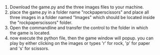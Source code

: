 1. Download the game.py and the three images files to your machine.
2. place the game.py in a folder name "rockpaperscissors" and place all three images in a folder named "Images" which should be located inside the "rockpaperscissors" 
   folder.
3. Open the commandline and transfer the control to the folder in which the game is located.
4. now execute the python file, then the game window will popup. you can play by either clicking on the images or types 'r' for rock, 'p' for paper and 's' for scissors.
